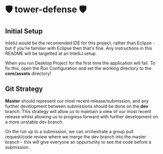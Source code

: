  
# 🛡 tower-defense 🛡

## Initial Setup
InteliJ would be the recomended IDE for this project, rather than Eclipse - but if you're familier with Eclipse then that's fine. Any instructions in this README will be targetted at an IntelliJ setup.

When you run Desktop Project for the first time the application will fail. To fix this, open the Run Configuration and set the working directory to the **core/assets** directory!

## Git Strategy
**Master** should represent our most recent release/submission, and any further development between submissions should be done on the **dev** branch. This strategy will allow us to maintain a view of our most recent release whilst allowing us to progress forward with further development on a more unstable dev branch. 

On the run up to a submission, we can orchestrate a group pull request/code review where we merge the dev branch into the master branch - this will give everyone an oppurtunity to see the code before a submission.

